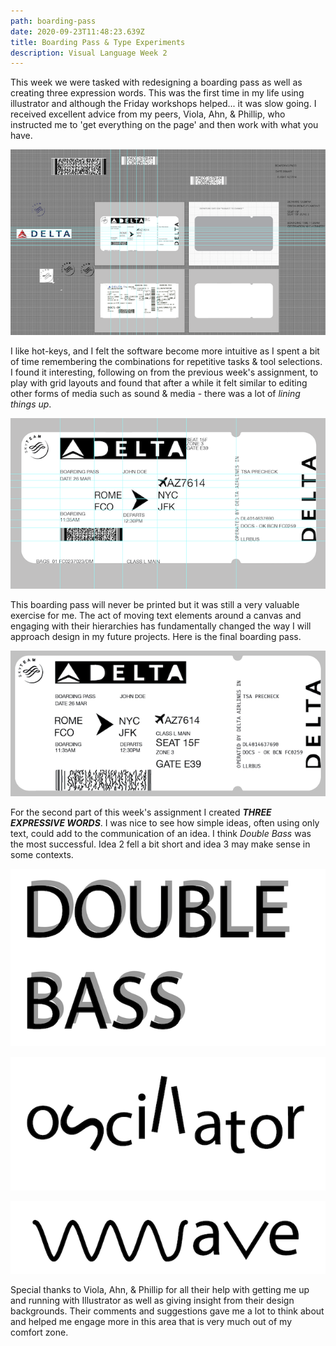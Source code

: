 ```yaml
---
path: boarding-pass
date: 2020-09-23T11:48:23.639Z
title: Boarding Pass & Type Experiments
description: Visual Language Week 2
---
```


This week we were tasked with redesigning a boarding pass as well as creating three expression words. This was the first time in my life using illustrator and although the Friday workshops helped... it was slow going. I received excellent advice from my peers, Viola, Ahn, & Phillip, who instructed me to 'get everything on the page' and then work with what you have.

![illustrator workspace](../assets/visual-language/week-2/week2-1.png "illustratorWorkspace")

I like hot-keys, and I felt the software become more intuitive as I spent a bit of time remembering the combinations for repetitive tasks & tool selections. I found it interesting, following on from the previous week's assignment, to play with grid layouts and found that after a while it felt similar to editing other forms of media such as sound & media - there was a lot of _lining things up_.

![first edit of boarding pass](../assets/visual-language/week-2/week2-2.png "boardingPassEdit1")

This boarding pass will never be printed but it was still a very valuable exercise for me. The act of moving text elements around a canvas and engaging with their hierarchies has fundamentally changed the way I will approach design in my future projects. Here is the final boarding pass.

![final boarding pass](../assets/visual-language/week-2/week2-3.png "finalBoardingPass")

For the second part of this week's assignment I created **_THREE EXPRESSIVE WORDS_**. I was nice to see how simple ideas, often using only text, could add to the communication of an idea. I think _Double Bass_ was the most successful. Idea 2 fell a bit short and idea 3 may make sense in some contexts.

![text experiment 3](../assets/visual-language/week-2/week2-6.png "text1")

![text experiment 1](../assets/visual-language/week-2/week2-4.png "text2")

![text experiment 2](../assets/visual-language/week-2/week2-5.png "text3")

Special thanks to Viola, Ahn, & Phillip for all their help with getting me up and running with Illustrator as well as giving insight from their design backgrounds. Their comments and suggestions gave me a lot to think about and helped me engage more in this area that is very much out of my comfort zone.
